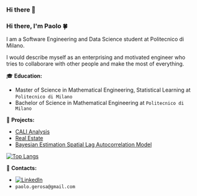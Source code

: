 ### Hi there 👋

<!--
**PaoloGerosa/PaoloGerosa** is a ✨ _special_ ✨ repository because its `README.md` (this file) appears on your GitHub profile.

Here are some ideas to get you started:

- 🔭 I’m currently working on ...
- 🌱 I’m currently learning ...
- 👯 I’m looking to collaborate on ...
- 🤔 I’m looking for help with ...
- 💬 Ask me about ...
- 📫 How to reach me: ...
- 😄 Pronouns: ...
- ⚡ Fun fact: ...
-->


### Hi there, I'm Paolo :four_leaf_clover:

I am a Software Engineering and Data Science student at Politecnico di Milano.

I would describe myself as an enterprising and motivated engineer who tries to collaborare with other people and make the most of everything.

:mortar_board: **Education:**
 - Master of Science in Mathematical Engineering, Statistical Learning at `Politecnico di Milano`
 - Bachelor of Science in Mathematical Engineering  at `Politecnico di Milano`

:pushpin: **Projects:**
 - [CALI Analysis](https://github.com/PaoloGerosa/Chemotherapy-Associated-Liver-Injury) 
 - [Real Estate](https://github.com/PaoloGerosa/Real_Estate)
 - [Bayesian Estimation Spatial Lag Autocorrelation Model](https://github.com/PaoloGerosa/Bayesian-Estimation-Spatial-Lag-Autocorrelation-Model) 

[![Top Langs](https://github-readme-stats.vercel.app/api/top-langs/?username=PaoloGerosa&langs_count=8)](https://github.com/PaoloGerosa/github-readme-stats)

:loudspeaker: **Contacts:**
- [![LinkedIn](https://img.shields.io/badge/-LinkedIn-blue?style=flat&logo=Linkedin&logoColor=white)](https://github.com/PaoloGerosa)
- `paolo.gerosa@gmail.com`
